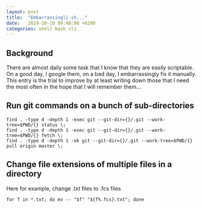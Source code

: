 ```yaml
---
layout: post
title:  "Embarrassingli-sh..."
date:   2019-10-10 09:40:00 +0200
categories: shell bash cli
---
```


## Background
There are almost daily some task that I know that they are easily scriptable. On a good day, I google them, on a bad day, I embarrassingly fix it manually. This entry is the trial to improve by at least writing down those that I need the most often in the hope that I will remember them...

## Run git commands on a bunch of sub-directories
```
find . -type d -depth 1 -exec git --git-dir={}/.git --work-tree=$PWD/{} status \;
find . -type d -depth 1 -exec git --git-dir={}/.git --work-tree=$PWD/{} fetch \;
find . -type d -depth 1 -ok git --git-dir={}/.git --work-tree=$PWD/{} pull origin master \;
```

## Change file extensions of multiple files in a directory
Here for example, change .txt files to .fcs files
```
for f in *.txt; do mv -- "$f" "${f%.fcs}.txt"; done
```




